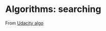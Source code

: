 # Algorithms: searching

From [Udacity algo](https://classroom.udacity.com/courses/ud513/lessons/7123524086/concepts/71154040750923)
